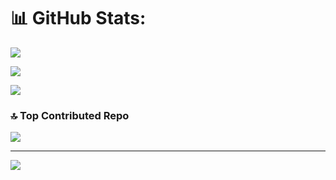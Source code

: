 # 📊 GitHub Stats:
![](https://github-readme-stats.vercel.app/api?username=makifgokce&theme=radical&hide_border=false&include_all_commits=false&count_private=true)

![](https://github-readme-streak-stats.herokuapp.com/?user=makifgokce&theme=radical&hide_border=false)

![](https://github-readme-stats.vercel.app/api/top-langs/?username=makifgokce&theme=radical&hide_border=false&include_all_commits=false&count_private=true&layout=compact)

### 🔝 Top Contributed Repo
![](https://github-contributor-stats.vercel.app/api?username=makifgokce&limit=5&theme=radical&combine_all_yearly_contributions=true)

---
[![](https://visitcount.itsvg.in/api?id=makifgokce&icon=7&color=6)](https://visitcount.itsvg.in)
